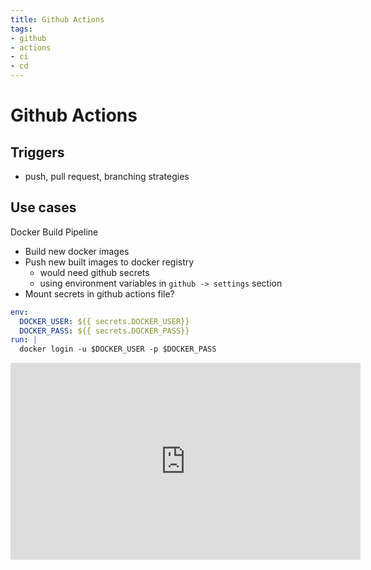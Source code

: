 ```yaml
---
title: Github Actions
tags:
- github
- actions
- ci
- cd
---
```


# Github Actions

<TagLinks />

## Triggers

* push, pull request, branching strategies


## Use cases

Docker Build Pipeline

* Build new docker images
* Push new built images to docker registry
  * would need github secrets
  * using environment variables in `github -> settings` section
* Mount secrets in github actions file?

```yaml
env:
  DOCKER_USER: ${{ secrets.DOCKER_USER}}
  DOCKER_PASS: ${{ secrets.DOCKER_PASS}}
run: |
  docker login -u $DOCKER_USER -p $DOCKER_PASS
```

<iframe width="560" height="315" src="https://www.youtube.com/embed/09lZdSpeHAk" frameborder="0" allow="accelerometer; autoplay; clipboard-write; encrypted-media; gyroscope; picture-in-picture" allowfullscreen></iframe>


<Footer />
